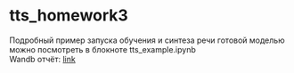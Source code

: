 # tts_homework3

Подробный пример запуска обучения и синтеза речи готовой моделью можно посмотреть в блокноте tts_example.ipynb  
Wandb отчёт: [link](https://wandb.ai/zakoden/fastspeech_example/reports/TTS---VmlldzozMDQ5ODIz?accessToken=xtzje5pdbwto0gwlomobht7qdytwqtdrwhkr9iyemsuj9qmp9m1srlen3hqdjvan)
